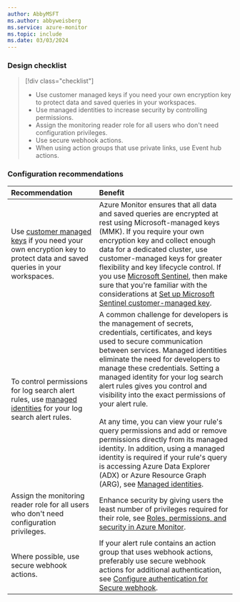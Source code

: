 ```yaml
---
author: AbbyMSFT
ms.author: abbyweisberg
ms.service: azure-monitor
ms.topic: include
ms.date: 03/03/2024
---
```


### Design checklist

> [!div class="checklist"]
> * Use customer managed keys if you need your own encryption key to protect data and saved queries in your workspaces.
> * Use managed identities to increase security by controlling permissions.
> * Assign the monitoring reader role for all users who don't need configuration privileges.
> * Use secure webhook actions.
> * When using action groups that use private links, use Event hub actions.

### Configuration recommendations

| Recommendation | Benefit |
|:---------------|:--------|
| Use [customer managed keys](../logs/customer-managed-keys.md) if you need your own encryption key to protect data and saved queries in your workspaces. | Azure Monitor ensures that all data and saved queries are encrypted at rest using Microsoft-managed keys (MMK). If you require your own encryption key and collect enough data for a dedicated cluster, use customer-managed keys for greater flexibility and key lifecycle control. If you use [Microsoft Sentinel](/azure/sentinel/overview), then make sure that you're familiar with the considerations at [Set up Microsoft Sentinel customer-managed key](/azure/sentinel/customer-managed-keys). |
| To control permissions for log search alert rules, use [managed identities](/azure/active-directory/managed-identities-azure-resources/overview) for your log search alert rules. | A common challenge for developers is the management of secrets, credentials, certificates, and keys used to secure communication between services. Managed identities eliminate the need for developers to manage these credentials. Setting a managed identity for your log search alert rules gives you control and visibility into the exact permissions of your alert rule.<br><br>At any time, you can view your rule's query permissions and add or remove permissions directly from its managed identity. In addition, using a managed identity is required if your rule's query is accessing Azure Data Explorer (ADX) or Azure Resource Graph (ARG), see [Managed identities](../alerts/alerts-create-new-alert-rule.md#managed-id). |
| Assign the monitoring reader role for all users who don't need configuration privileges. | Enhance security by giving users the least number of privileges required for their role, see [Roles, permissions, and security in Azure Monitor](../roles-permissions-security.md). |
| Where possible, use secure webhook actions. | If your alert rule contains an action group that uses webhook actions, preferably use secure webhook actions for additional authentication, see [Configure authentication for Secure webhook](../alerts/action-groups.md#configure-authentication-for-secure-webhook). |
